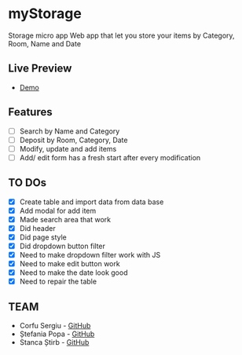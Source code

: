 # myStorage
Storage micro app
Web app that let you store your items by Category, Room, Name and Date

## Live Preview

- [Demo](https://scorfu.github.io/myStorage/)

## Features
- [ ] Search by Name and Category
- [ ] Deposit by Room, Category, Date
- [ ] Modify, update and add items
- [ ] Add/ edit form has a fresh start after every modification
## TO DOs
- [x] Create table and import data from data base
- [x] Add modal for add item
- [x] Made search area that work
- [x] Did header
- [x] Did page style
- [x] Did dropdown button filter
- [x] Need to make dropdown filter work with JS
- [x] Need to make edit button work
- [x] Need to make the date look good
- [x] Need to repair the table

## TEAM

- Corfu Sergiu - [GitHub](https://github.com/scorfu)
- Ștefania Popa - [GitHub](https://github.com/stefaniapopa)
- Stanca Știrb - [GitHub](https://github.com/StancaMaria)
